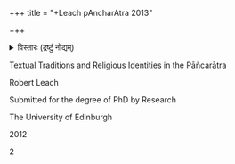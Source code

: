 +++
title = "+Leach pAncharAtra 2013"

+++

<details><summary>विस्तारः (द्रष्टुं नोद्यम्)</summary>

This thesis has been submitted in fulfilment of the requirements for a postgraduate degree \(e.g. PhD, MPhil, DClinPsychol\) at the University of Edinburgh. Please note the following terms and conditions of use: 

• This work is protected by copyright and other intellectual property rights, which are retained by the thesis author, unless otherwise stated. 

• A copy can be downloaded for personal non-commercial research or study, without prior permission or charge. 

• This thesis cannot be reproduced or quoted extensively from without first obtaining permission in writing from the author. 

• The content must not be changed in any way or sold commercially in any format or medium without the formal permission of the author. 

• When referring to this work, full bibliographic details including the author, title, awarding institution and date of the thesis must be given. 

1

I have read and understood the University of Edinburgh guidelines on plagiarism.

This thesis was composed by me and is entirely my own work except where I indicate otherwise by use of quotes and references. No part of it has been submitted for any other degree or professional qualification.

</details>

Textual Traditions and Religious Identities in the Pāñcarātra 

Robert Leach 

Submitted for the degree of PhD by Research 

The University of Edinburgh 

2012 

2 

